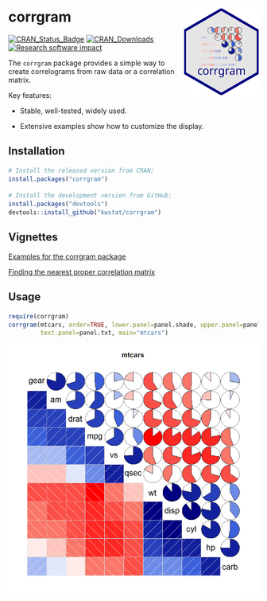 # corrgram  <img src="figure/corrgram_logo_150.png" align="right" />

[![CRAN_Status_Badge](http://www.r-pkg.org/badges/version/corrgram)](https://cran.r-project.org/package=corrgram)
[![CRAN_Downloads](https://cranlogs.r-pkg.org/badges/corrgram)](https://cranlogs.r-pkg.org/badges/corrgram)
[![Research software impact](http://depsy.org/api/package/cran/corrgram/badge.svg)](http://depsy.org/package/r/corrgram)

The `corrgram` package provides a simple way to create correlograms from raw data or a correlation matrix.

Key features:

* Stable, well-tested, widely used.

* Extensive examples show how to customize the display.

## Installation

```R
# Install the released version from CRAN:
install.packages("corrgram")

# Install the development version from GitHub:
install.packages("devtools")
devtools::install_github("kwstat/corrgram")
```
## Vignettes

[Examples for the corrgram package](https://rawgit.com/kwstat/corrgram/master/vignettes/corrgram_examples.html)

[Finding the nearest proper correlation matrix](https://rawgit.com/kwstat/corrgram/master/vignettes/corrgram_cov2cor.html)

## Usage

```R
require(corrgram)
corrgram(mtcars, order=TRUE, lower.panel=panel.shade, upper.panel=panel.pie,
         text.panel=panel.txt, main="mtcars")
```
![corrgram](figure/corrgram_mtcars.png)
